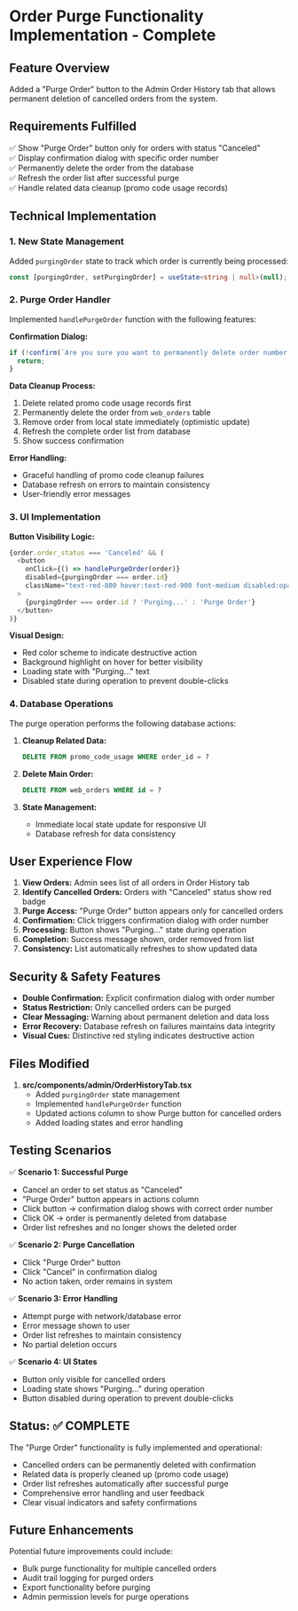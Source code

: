 # Order Purge Functionality Implementation - Complete

## Feature Overview
Added a "Purge Order" button to the Admin Order History tab that allows permanent deletion of cancelled orders from the system.

## Requirements Fulfilled
✅ Show "Purge Order" button only for orders with status "Canceled"  
✅ Display confirmation dialog with specific order number  
✅ Permanently delete the order from the database  
✅ Refresh the order list after successful purge  
✅ Handle related data cleanup (promo code usage records)  

## Technical Implementation

### 1. New State Management
Added `purgingOrder` state to track which order is currently being processed:
```typescript
const [purgingOrder, setPurgingOrder] = useState<string | null>(null);
```

### 2. Purge Order Handler
Implemented `handlePurgeOrder` function with the following features:

**Confirmation Dialog:**
```typescript
if (!confirm(`Are you sure you want to permanently delete order number ${order.order_number}? This action cannot be undone and will completely remove the order from the system.`)) {
  return;
}
```

**Data Cleanup Process:**
1. Delete related promo code usage records first
2. Permanently delete the order from `web_orders` table
3. Remove order from local state immediately (optimistic update)
4. Refresh the complete order list from database
5. Show success confirmation

**Error Handling:**
- Graceful handling of promo code cleanup failures
- Database refresh on errors to maintain consistency
- User-friendly error messages

### 3. UI Implementation
**Button Visibility Logic:**
```typescript
{order.order_status === 'Canceled' && (
  <button
    onClick={() => handlePurgeOrder(order)}
    disabled={purgingOrder === order.id}
    className="text-red-800 hover:text-red-900 font-medium disabled:opacity-50 disabled:cursor-not-allowed bg-red-50 hover:bg-red-100 px-2 py-1 rounded"
  >
    {purgingOrder === order.id ? 'Purging...' : 'Purge Order'}
  </button>
)}
```

**Visual Design:**
- Red color scheme to indicate destructive action
- Background highlight on hover for better visibility
- Loading state with "Purging..." text
- Disabled state during operation to prevent double-clicks

### 4. Database Operations
The purge operation performs the following database actions:

1. **Cleanup Related Data:**
   ```sql
   DELETE FROM promo_code_usage WHERE order_id = ?
   ```

2. **Delete Main Order:**
   ```sql
   DELETE FROM web_orders WHERE id = ?
   ```

3. **State Management:**
   - Immediate local state update for responsive UI
   - Database refresh for data consistency

## User Experience Flow

1. **View Orders:** Admin sees list of all orders in Order History tab
2. **Identify Cancelled Orders:** Orders with "Canceled" status show red badge
3. **Purge Access:** "Purge Order" button appears only for cancelled orders
4. **Confirmation:** Click triggers confirmation dialog with order number
5. **Processing:** Button shows "Purging..." state during operation
6. **Completion:** Success message shown, order removed from list
7. **Consistency:** List automatically refreshes to show updated data

## Security & Safety Features

- **Double Confirmation:** Explicit confirmation dialog with order number
- **Status Restriction:** Only cancelled orders can be purged
- **Clear Messaging:** Warning about permanent deletion and data loss
- **Error Recovery:** Database refresh on failures maintains data integrity
- **Visual Cues:** Distinctive red styling indicates destructive action

## Files Modified

1. **src/components/admin/OrderHistoryTab.tsx**
   - Added `purgingOrder` state management
   - Implemented `handlePurgeOrder` function
   - Updated actions column to show Purge button for cancelled orders
   - Added loading states and error handling

## Testing Scenarios

✅ **Scenario 1: Successful Purge**
- Cancel an order to set status as "Canceled"
- "Purge Order" button appears in actions column
- Click button → confirmation dialog shows with correct order number
- Click OK → order is permanently deleted from database
- Order list refreshes and no longer shows the deleted order

✅ **Scenario 2: Purge Cancellation**
- Click "Purge Order" button
- Click "Cancel" in confirmation dialog
- No action taken, order remains in system

✅ **Scenario 3: Error Handling**
- Attempt purge with network/database error
- Error message shown to user
- Order list refreshes to maintain consistency
- No partial deletion occurs

✅ **Scenario 4: UI States**
- Button only visible for cancelled orders
- Loading state shows "Purging..." during operation
- Button disabled during operation to prevent double-clicks

## Status: ✅ COMPLETE

The "Purge Order" functionality is fully implemented and operational:
- Cancelled orders can be permanently deleted with confirmation
- Related data is properly cleaned up (promo code usage)
- Order list refreshes automatically after successful purge
- Comprehensive error handling and user feedback
- Clear visual indicators and safety confirmations

## Future Enhancements

Potential future improvements could include:
- Bulk purge functionality for multiple cancelled orders
- Audit trail logging for purged orders
- Export functionality before purging
- Admin permission levels for purge operations

